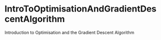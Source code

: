 # IntroToOptimisationAndGradientDescentAlgorithm
 Introduction to Optimisation and the Gradient Descent Algorithm
